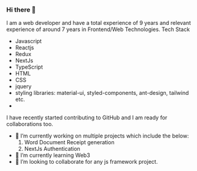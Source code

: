 ### Hi there 👋
I am a web developer and have a total experience of 9 years and relevant experience of around 7 years in Frontend/Web Technologies.
Tech Stack
 - Javascript
 - Reactjs
 - Redux
 - NextJs
 - TypeScript
 - HTML
 - CSS
 - jquery
 - styling libraries: material-ui, styled-components, ant-design, tailwind etc.
 - 
I have recently started contributing to GitHub and I am ready for collaborations too.
- 🔭 I’m currently working on multiple projects which include the below:
   1. Word Document Receipt generation
   2. NextJs Authentication 
- 🌱 I’m currently learning Web3
- 🤝 I’m looking to collaborate for any js framework project.

<!--
**priyasharma27021992/priyasharma27021992** is a ✨ _special_ ✨ repository because its `README.md` (this file) appears on your GitHub profile.

Here are some ideas to get you started:

- 🔭 I’m currently working on ...
- 🌱 I’m currently learning ...
- 👯 I’m looking to collaborate on ...
- 🤔 I’m looking for help with ...
- 💬 Ask me about ...
- 📫 How to reach me: ...
- 😄 Pronouns: ...
- ⚡ Fun fact: ...
-->
